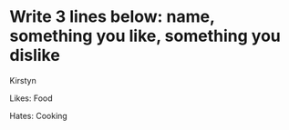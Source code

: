 # Write 3 lines below: name, something you like, something you dislike


Kirstyn

Likes: Food

Hates: Cooking

